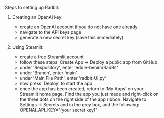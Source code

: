 Steps to setting up Radbit:

1. Creating an OpenAI key:
   - create an OpenAI account if you do not have one already
   - navigate to the API keys page
   - generate a new secret key (save this immediately)

2. Using Steamlit:
   - create a free Streamlit account
   - follow these steps: Create App -> Deploy a public app from GitHub
   - under 'Respository', enter 'eddie-benim/RadBit'
   - under 'Branch', enter 'main'
   - under 'Main File Path', enter 'radbit_UI.py'
   - now press 'Deploy' to start the app
   - once the app has been created, return to 'My Apps' on your Streamlit home page. Find the app you just made and right-click on the three dots on the right side of      the app ribbon. Navigate to Settings -> Secrets and in the grey box, add the following: OPENAI_API_KEY="[your secret key]"
   
